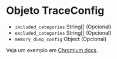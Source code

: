# Objeto TraceConfig

* `included_categories` String[] (Opcional)
* `excluded_categories` String[] (Opcional)
* `memory_dump_config` Object (Opcional)

Veja um exemplo em [Chromium docs](https://chromium.googlesource.com/chromium/src/+/master/docs/memory-infra/memory_infra_startup_tracing.md#the-advanced-way).
